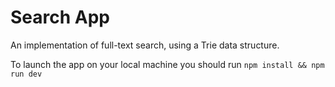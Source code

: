 # Search App

An implementation of full-text search, using a Trie data structure.

To launch the app on your local machine you should run `npm install && npm run dev`
